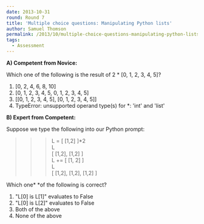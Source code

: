 ```yaml
---
date: 2013-10-31
round: Round 7
title: 'Multiple choice questions: Manipulating Python lists'
author: Samuel Thomson
permalink: /2013/10/multiple-choice-questions-manipulating-python-lists/
tags:
  - Assessment
---
```

**A) Competent from Novice:**

Which one of the following is the result of 2 * [0, 1, 2, 3, 4, 5]?

1.  [0, 2, 4, 6, 8, 10]
2.  [0, 1, 2, 3, 4, 5, 0, 1, 2, 3, 4, 5]
3.  [[0, 1, 2, 3, 4, 5], [0, 1, 2, 3, 4, 5]]
4.  TypeError: unsupported operand type(s) for *: 'int' and 'list'

**B) Expert from Competent:**

Suppose we type the following into our Python prompt:

>>> L = [ [1,2] ]*2  
>>> L  
>>> [ [1,2], [1,2] ]  
>>> L += [ [1, 2] ]  
>>> L  
>>> [ [1,2], [1,2], [1,2] ]

Which one* *of the following is correct?

1.  "L[0] is L[1]" evaluates to False
2.  "L[0] is L[2]" evaluates to False
3.  Both of the above
4.  None of the above

&nbsp;
